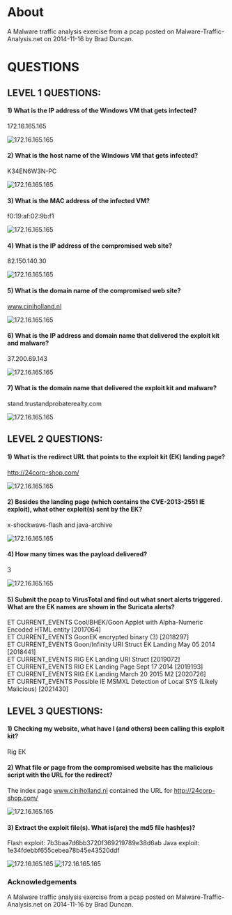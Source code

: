 # About
A Malware traffic analysis exercise from a pcap posted on Malware-Traffic-Analysis.net on 2014-11-16 by Brad Duncan.

# QUESTIONS
## LEVEL 1 QUESTIONS:
#### 1) What is the IP address of the Windows VM that gets infected? 
 172.16.165.165

 ![172.16.165.165](img/2.png)
#### 2) What is the host name of the Windows VM that gets infected?
 K34EN6W3N-PC

 ![172.16.165.165](img/11.png)
#### 3) What is the MAC address of the infected VM?
 f0:19:af:02:9b:f1

 ![172.16.165.165](img/3.png)
#### 4) What is the IP address of the compromised web site?
 82.150.140.30

 ![172.16.165.165](img/4.png)
#### 5) What is the domain name of the compromised web site?
 www.ciniholland.nl

 ![172.16.165.165](img/4.png)
#### 6) What is the IP address and domain name that delivered the exploit kit and malware?
 37.200.69.143

 ![172.16.165.165](img/5.png)
#### 7) What is the domain name that delivered the exploit kit and malware?
 stand.trustandprobaterealty.com

 ![172.16.165.165](img/7.png)

## LEVEL 2 QUESTIONS:
#### 1) What is the redirect URL that points to the exploit kit (EK) landing page?
 http://24corp-shop.com/

 ![172.16.165.165](img/9.png)
#### 2) Besides the landing page (which contains the CVE-2013-2551 IE exploit), what other exploit(s) sent by the EK?
 x-shockwave-flash and java-archive

 ![172.16.165.165](img/10.png)
#### 4) How many times was the payload delivered?
 3

 ![172.16.165.165](img/7.png)
#### 5) Submit the pcap to VirusTotal and find out what snort alerts triggered.  What are the EK names are shown in the Suricata alerts?
ET CURRENT_EVENTS Cool/BHEK/Goon Applet with Alpha-Numeric Encoded HTML entity [2017064] \
ET CURRENT_EVENTS GoonEK encrypted binary (3) [2018297] \
ET CURRENT_EVENTS Goon/Infinity URI Struct EK Landing May 05 2014 [2018441] \
ET CURRENT_EVENTS RIG EK Landing URI Struct [2019072] \
ET CURRENT_EVENTS RIG EK Landing Page Sept 17 2014 [2019193] \
ET CURRENT_EVENTS RIG EK Landing March 20 2015 M2 [2020726] \
ET CURRENT_EVENTS Possible IE MSMXL Detection of Local SYS (Likely Malicious) [2021430] 

## LEVEL 3 QUESTIONS:
#### 1) Checking my website, what have I (and others) been calling this exploit kit?
 Rig EK
#### 2) What file or page from the compromised website has the malicious script with the URL for the redirect?
 The index page www.ciniholland.nl contained the URL for http://24corp-shop.com/

 ![172.16.165.165](img/12.png)
#### 3) Extract the exploit file(s).  What is(are) the md5 file hash(es)?
Flash exploit: 7b3baa7d6bb3720f369219789e38d6ab
Java exploit: 1e34fdebbf655cebea78b45e43520ddf

 ![172.16.165.165](img/13.png)
 ![172.16.165.165](img/14.png)

### Acknowledgements
A Malware traffic analysis exercise from a pcap posted on Malware-Traffic-Analysis.net on 2014-11-16 by Brad Duncan. 
